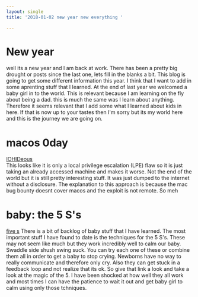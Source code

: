 ```yaml
---
layout: single
title: '2018-01-02 new year new everything '

---
```

# New year 
well its a new year and I am back at work.   There has been a pretty big drought or posts since the last one, lets fill in the blanks a bit.
This blog is going to get some different information this year.  I think that I want to add in some aprenting stuff that I learned.  At the end of last year we welcomed a baby girl in to the world.  This is relevant because I am learning on the fly about being a dad.  this is much the same was I learn about anything. Therefore it seems relevant that I add some what I learned about kids in here.  If that is now up to your tastes then I'm sorry but its my world here and this is the journey we are going on.  
# macos 0day
[IOHIDeous](https://siguza.github.io/IOHIDeous/)   
This looks like it is only a  local privilege escalation (LPE) flaw so it is just taking an already accessed machine and makes it worse.  Not the end of the world but it is still pretty interesting stuff. It was just dumped to the internet without a disclosure.  The explanation to this approach is because the mac bug bounty doesnt cover macos and the exploit is not remote.  So meh

# baby: the 5 S's
[five s](https://www.happiestbaby.com/blogs/blog/the-5-s-s-for-soothing-babies) There is a bit of backlog of baby stuff that I have learned.  The most important stuff I have found to date is the techniques for the 5 S's.   These may not seem like much but they work incredibly well to calm our baby. Swaddle side shush swing suck.  You can try each one of these or combine them all in order to get a baby to stop crying. Newborns have no way to really communicate and therefore only cry.  Also they can get stuck in a feedback loop and not realize that its ok.  So give that link a look and take a look at the magic of the 5.  I have been shocked at how well they all work and most times I can have the patience to wait it out and get baby girl to calm using only those tchniques. 
